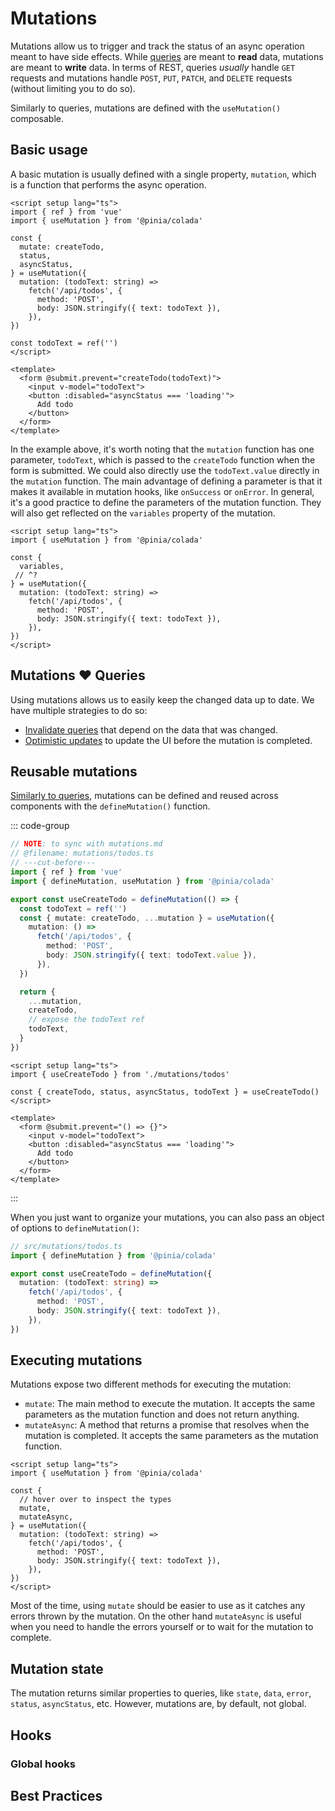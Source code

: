 # Mutations

Mutations allow us to trigger and track the status of an async operation meant to have side effects. While [queries](./queries.md) are meant to **read** data, mutations are meant to **write** data. In terms of REST, queries _usually_ handle `GET` requests and mutations handle `POST`, `PUT`, `PATCH`, and `DELETE` requests (without limiting you to do so).

Similarly to queries, mutations are defined with the `useMutation()` composable.

## Basic usage

A basic mutation is usually defined with a single property, `mutation`, which is a function that performs the async operation.

```vue twoslash
<script setup lang="ts">
import { ref } from 'vue'
import { useMutation } from '@pinia/colada'

const {
  mutate: createTodo,
  status,
  asyncStatus,
} = useMutation({
  mutation: (todoText: string) =>
    fetch('/api/todos', {
      method: 'POST',
      body: JSON.stringify({ text: todoText }),
    }),
})

const todoText = ref('')
</script>

<template>
  <form @submit.prevent="createTodo(todoText)">
    <input v-model="todoText">
    <button :disabled="asyncStatus === 'loading'">
      Add todo
    </button>
  </form>
</template>
```

In the example above, it's worth noting that the `mutation` function has one parameter, `todoText`, which is passed to the `createTodo` function when the form is submitted. We could also directly use the `todoText.value` directly in the `mutation` function. The main advantage of defining a parameter is that it makes it available in mutation hooks, like `onSuccess` or `onError`. In general, it's a good practice to define the parameters of the mutation function. They will also get reflected on the `variables` property of the mutation.

```vue twoslash
<script setup lang="ts">
import { useMutation } from '@pinia/colada'

const {
  variables,
 // ^?
} = useMutation({
  mutation: (todoText: string) =>
    fetch('/api/todos', {
      method: 'POST',
      body: JSON.stringify({ text: todoText }),
    }),
})
</script>
```

## Mutations ❤️ Queries

Using mutations allows us to easily keep the changed data up to date. We have multiple strategies to do so:

- [Invalidate queries](./query-invalidation.md#invalidation-via-mutations) that depend on the data that was changed.
- [Optimistic updates](./optimistic-updates.md) to update the UI before the mutation is completed.

## Reusable mutations

[Similarly to queries](./queries.md#reusable-queries), mutations can be defined and reused across components with the `defineMutation()` function.

::: code-group

```ts [mutations/todos.ts] twoslash
// NOTE: to sync with mutations.md
// @filename: mutations/todos.ts
// ---cut-before---
import { ref } from 'vue'
import { defineMutation, useMutation } from '@pinia/colada'

export const useCreateTodo = defineMutation(() => {
  const todoText = ref('')
  const { mutate: createTodo, ...mutation } = useMutation({
    mutation: () =>
      fetch('/api/todos', {
        method: 'POST',
        body: JSON.stringify({ text: todoText.value }),
      }),
  })

  return {
    ...mutation,
    createTodo,
    // expose the todoText ref
    todoText,
  }
})
```

```vue [components/CreateTodo.vue] twoslash
<script setup lang="ts">
import { useCreateTodo } from './mutations/todos'

const { createTodo, status, asyncStatus, todoText } = useCreateTodo()
</script>

<template>
  <form @submit.prevent="() => {}">
    <input v-model="todoText">
    <button :disabled="asyncStatus === 'loading'">
      Add todo
    </button>
  </form>
</template>
```

:::

When you just want to organize your mutations, you can also pass an object of options to `defineMutation()`:

```ts twoslash
// src/mutations/todos.ts
import { defineMutation } from '@pinia/colada'

export const useCreateTodo = defineMutation({
  mutation: (todoText: string) =>
    fetch('/api/todos', {
      method: 'POST',
      body: JSON.stringify({ text: todoText }),
    }),
})
```

## Executing mutations

Mutations expose two different methods for executing the mutation:

- `mutate`: The main method to execute the mutation. It accepts the same parameters as the mutation function and does not return anything.
- `mutateAsync`: A method that returns a promise that resolves when the mutation is completed. It accepts the same parameters as the mutation function.

```vue twoslash
<script setup lang="ts">
import { useMutation } from '@pinia/colada'

const {
  // hover over to inspect the types
  mutate,
  mutateAsync,
} = useMutation({
  mutation: (todoText: string) =>
    fetch('/api/todos', {
      method: 'POST',
      body: JSON.stringify({ text: todoText }),
    }),
})
</script>
```

Most of the time, using `mutate` should be easier to use as it catches any errors thrown by the mutation. On the other hand `mutateAsync` is useful when you need to handle the errors yourself or to wait for the mutation to complete.

## Mutation state

The mutation returns similar properties to queries, like `state`, `data`, `error`, `status`, `asyncStatus`, etc. However, mutations are, by default, not global.

## Hooks

### Global hooks

## Best Practices

